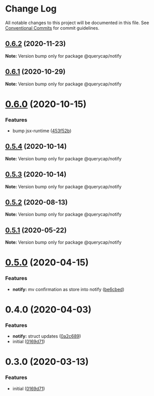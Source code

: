 # Change Log

All notable changes to this project will be documented in this file.
See [Conventional Commits](https://conventionalcommits.org) for commit guidelines.

## [0.6.2](https://github.com/querycap/webappkit/compare/@querycap/notify@0.6.1...@querycap/notify@0.6.2) (2020-11-23)

**Note:** Version bump only for package @querycap/notify





## [0.6.1](https://github.com/querycap/webappkit/compare/@querycap/notify@0.6.0...@querycap/notify@0.6.1) (2020-10-29)

**Note:** Version bump only for package @querycap/notify

# [0.6.0](https://github.com/querycap/webappkit/compare/@querycap/notify@0.5.4...@querycap/notify@0.6.0) (2020-10-15)

### Features

- bump jsx-runtime ([453f52b](https://github.com/querycap/webappkit/commit/453f52b4a7b0e0f987de76da08c9bbb4d39802f8))

## [0.5.4](https://github.com/querycap/webappkit/compare/@querycap/notify@0.5.3...@querycap/notify@0.5.4) (2020-10-14)

**Note:** Version bump only for package @querycap/notify

## [0.5.3](https://github.com/querycap/webappkit/compare/@querycap/notify@0.5.2...@querycap/notify@0.5.3) (2020-10-14)

**Note:** Version bump only for package @querycap/notify

## [0.5.2](https://github.com/querycap/webappkit/compare/@querycap/notify@0.5.1...@querycap/notify@0.5.2) (2020-08-13)

**Note:** Version bump only for package @querycap/notify

## [0.5.1](https://github.com/querycap/webappkit/compare/@querycap/notify@0.5.0...@querycap/notify@0.5.1) (2020-05-22)

**Note:** Version bump only for package @querycap/notify

# [0.5.0](https://github.com/querycap/webappkit/compare/@querycap/notify@0.4.0...@querycap/notify@0.5.0) (2020-04-15)

### Features

- **notify:** mv confirmation as store into notify ([be6cbed](https://github.com/querycap/webappkit/commit/be6cbedb6fa3450214c8742f61497a9335373818))

# 0.4.0 (2020-04-03)

### Features

- **notify:** struct updates ([0a2c689](https://github.com/querycap/webappkit/commit/0a2c689b23a8c85d1b2685e2e02978a960e87259))
- initial ([0169d71](https://github.com/querycap/webappkit/commit/0169d7105336e71af8f7b32544ae49e29706b189))

# 0.3.0 (2020-03-13)

### Features

- initial ([0169d71](https://github.com/querycap/webappkit/commit/0169d7105336e71af8f7b32544ae49e29706b189))
